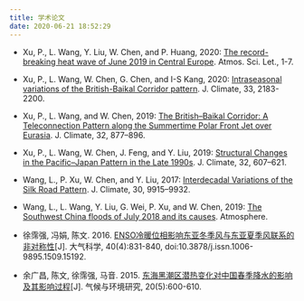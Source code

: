 ```yaml
---
title: 学术论文
date: 2020-06-21 18:52:29
---
```


- Xu, P., L. Wang, Y. Liu, W. Chen, and P. Huang, 2020: [The record-breaking heat wave of June 2019 in Central Europe](https://rmets.onlinelibrary.wiley.com/doi/full/10.1002/asl.964). Atmos. Sci. Let., 1-7.

- Xu, P., L. Wang, W. Chen, G. Chen, and I-S Kang, 2020: [Intraseasonal variations of the British-Baikal Corridor pattern](https://journals.ametsoc.org/doi/abs/10.1175/JCLI-D-19-0458.1). J. Climate, 33, 2183-2200.

- Xu, P., L. Wang, and W. Chen, 2019: [The British–Baikal Corridor: A Teleconnection Pattern along the Summertime Polar Front Jet over Eurasia](https://journals.ametsoc.org/doi/full/10.1175/JCLI-D-18-0343.1). J. Climate, 32, 877–896.

- Xu, P., L. Wang, W. Chen, J. Feng, and Y. Liu, 2019: [Structural Changes in the Pacific–Japan Pattern in the Late 1990s](https://journals.ametsoc.org/doi/full/10.1175/JCLI-D-18-0123.1). J. Climate, 32, 607–621.

- Wang, L., P. Xu, W. Chen, and Y. Liu, 2017: [Interdecadal Variations of the Silk Road Pattern](https://journals.ametsoc.org/doi/full/10.1175/JCLI-D-17-0340.1). J. Climate, 30, 9915–9932.

- Wang, L., L. Wang, Y. Liu, G. Wei, P. Xu, and W. Chen, 2019: [The Southwest China floods of July 2018 and its causes](https://www.mdpi.com/2073-4433/10/5/247?type=check_update&versi1). Atmosphere.

- 徐霈强, 冯娟, 陈文. 2016. [ENSO冷暖位相影响东亚冬季风与东亚夏季风联系的非对称性](http://www.dqkxqk.ac.cn/dqkx/dqkx/ch/reader/view_abstract.aspx?doi=10.3878/j.issn.1006-9895.1509.15192)[J]. 大气科学, 40(4):831-840, doi:10.3878/j.issn.1006-9895.1509.15192.

- 余广昌, 陈文, 徐霈强, 马音. 2015. [东海黑潮区潜热变化对中国春季降水的影响及其影响过程](http://www.dqkxqk.ac.cn/qhhj/qhhj/ch/reader/view_abstract.aspx?file_no=20150511&flag=1)[J]. 气候与环境研究, 20(5):600-610.